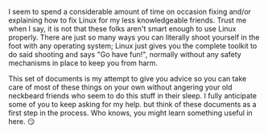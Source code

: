 I seem to spend a considerable amount of time on occasion fixing and/or explaining how to fix Linux for my less knowledgeable friends. Trust me when I say, it is not that these folks aren't smart enough to use Linux properly. There are just so many ways you can literally shoot yourself in the foot with any operating system; Linux just gives you the complete toolkit to do said shooting and says "Go have fun!", normally without any safety mechanisms in place to keep you from harm. 

This set of documents is my attempt to give you advice so you can take care of most of these things on your own without angering your old neckbeard friends who seem to  do this stuff in their sleep. I fully anticipate some of you to keep asking for my help. but think of these documents as a first step in the process. Who knows, you might learn something useful in here. :smirk:
